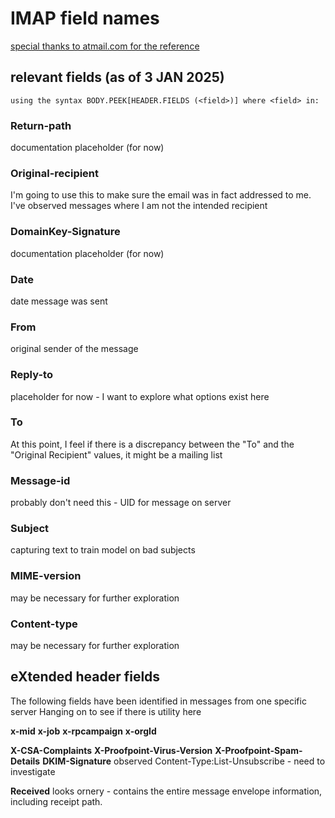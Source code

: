 # IMAP field names

[special thanks to atmail.com for the reference](https://www.atmail.com/blog/imap-commands/_)
 
## relevant fields (as of 3 JAN 2025)

`using the syntax BODY.PEEK[HEADER.FIELDS (<field>)] where <field> in:`

### Return-path
documentation placeholder (for now)

### Original-recipient
I'm going to use this to make sure the email was in fact addressed to me.  I've observed messages where I am not the intended recipient

### DomainKey-Signature
documentation placeholder (for now)

### Date
date message was sent

### From
original sender of the message

### Reply-to
placeholder for now - I want to explore what options exist here

### To 
At this point, I feel if there is a discrepancy between the "To" and the "Original Recipient" values, it might be a mailing list

### Message-id
probably don't need this - UID for message on server

### Subject
capturing text to train model on bad subjects

### MIME-version
may be necessary for further exploration

### Content-type
may be necessary for further exploration

## eXtended header fields
The following fields have been identified in messages from one specific server  Hanging on to see if there is utility here

**x-mid**
**x-job**
**x-rpcampaign**
**x-orgId**

**X-CSA-Complaints** 
**X-Proofpoint-Virus-Version**
**X-Proofpoint-Spam-Details**
**DKIM-Signature**
observed Content-Type:List-Unsubscribe - need to investigate

**Received**
looks ornery - contains the entire message envelope information, including receipt path.

